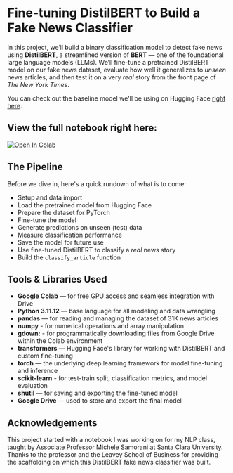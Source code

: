 # Fine-tuning DistilBERT to Build a Fake News Classifier

In this project, we’ll build a binary classification model to detect fake news using **DistilBERT**, a streamlined version of **BERT** — one of the foundational large language models (LLMs). We’ll fine-tune a pretrained DistilBERT model on our fake news dataset, evaluate how well it generalizes to *unseen* news articles, and then test it on a very *real* story from the front page of *The New York Times*.

You can check out the baseline model we'll be using on Hugging Face [right here](https://huggingface.co/distilbert/distilbert-base-uncased). 

## View the full notebook right here:

[![Open In Colab](https://colab.research.google.com/assets/colab-badge.svg)](https://colab.research.google.com/drive/17SPfMHY63F5r3SOxO1w0foKuHGOkoZpu?usp=sharing)

## The Pipeline

Before we dive in, here's a quick rundown of what is to come:

- Setup and data import
- Load the pretrained model from Hugging Face
- Prepare the dataset for PyTorch
- Fine-tune the model
- Generate predictions on unseen (test) data
- Measure classification performance
- Save the model for future use
- Use fine-tuned DistilBERT to classify a *real* news story
- Build the `classify_article` function

## Tools & Libraries Used

- **Google Colab** — for free GPU access and seamless integration with Drive  
- **Python 3.11.12** — base language for all modeling and data wrangling  
- **pandas** — for reading and managing the dataset of 31K news articles
- **numpy** - for numerical operations and array manipulation
- **gdown:** - for programmatically downloading files from Google Drive within the Colab environment
- **transformers** — Hugging Face's library for working with DistilBERT and custom fine-tuning  
- **torch** — the underlying deep learning framework for model fine-tuning and inference
- **scikit-learn** - for test-train split, classification metrics, and model evaluation   
- **shutil** — for saving and exporting the fine-tuned model    
- **Google Drive** — used to store and export the final model

## Acknowledgements

This project started with a notebook I was working on for my NLP class, taught by  Associate Professor Michele Samorani at Santa Clara University. Thanks to the professor and the Leavey School of Business for providing the scaffolding on which this DistilBERT fake news classifier was built.
